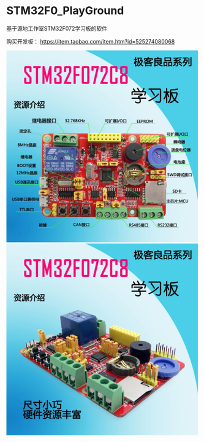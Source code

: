 # STM32F0_PlayGround
基于源地工作室STM32F072学习板的软件

购买开发板：
https://item.taobao.com/item.htm?id=525274080068

<img src="YD00/Hardware/1.jpg" width="500"/>

<img src="YD00/Hardware/2.jpg" width="500"/>
